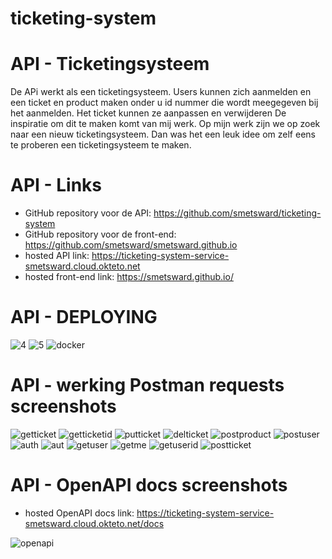 # ticketing-system

# API - Ticketingsysteem

De APi werkt als een ticketingsysteem. Users kunnen zich aanmelden en een ticket en product maken onder u id nummer die wordt meegegeven bij het aanmelden. Het ticket kunnen ze aanpassen en verwijderen De inspiratie om dit te maken komt van mij werk. Op mijn werk zijn we op zoek naar een nieuw ticketingsysteem. Dan was het een leuk idee om zelf eens te proberen een ticketingsysteem te maken.

# API - Links

- GitHub repository voor de API: https://github.com/smetsward/ticketing-system
- GitHub repository voor de front-end: https://github.com/smetsward/smetsward.github.io
- hosted API link: https://ticketing-system-service-smetsward.cloud.okteto.net
- hosted front-end link: https://smetsward.github.io/

# API - DEPLOYING

![4](https://user-images.githubusercontent.com/69649743/211146766-8be6de7a-8dc6-4024-bf3a-d2fcd6544503.PNG)
![5](https://user-images.githubusercontent.com/69649743/211146768-05f90e4d-6434-44b6-ae0e-28b35f5bf530.PNG)
![docker](https://user-images.githubusercontent.com/69649743/211147571-8846510b-d069-42af-bdea-f50b66eac923.PNG)


# API - werking Postman requests screenshots

![getticket](https://user-images.githubusercontent.com/69649743/211146703-59990e31-70ca-4913-bad5-4b5be6d757ca.JPG)
![getticketid](https://user-images.githubusercontent.com/69649743/211146704-8e317c59-7d15-4db5-a55e-5fd730d5da48.JPG)
![putticket](https://user-images.githubusercontent.com/69649743/211146705-f07ac83c-51f0-402c-92ac-7acc0cf34760.JPG)
![delticket](https://user-images.githubusercontent.com/69649743/211146707-323d86ab-0dfa-4637-982a-b91b3b7fd925.JPG)
![postproduct](https://user-images.githubusercontent.com/69649743/211146708-8ca02b97-9861-44af-8e92-13098ecb39bc.JPG)
![postuser](https://user-images.githubusercontent.com/69649743/211146709-39b618a7-3a24-4433-afe6-d22fabb81887.JPG)
![auth](https://user-images.githubusercontent.com/69649743/211146710-ad683c4d-b446-47e4-9635-539865474b6e.JPG)
![aut](https://user-images.githubusercontent.com/69649743/211146711-99feeb72-5ec2-45de-8af3-c707c82f50e2.JPG)
![getuser](https://user-images.githubusercontent.com/69649743/211146712-1133e4a2-60dc-4446-b60f-c38f38ebb3bd.JPG)
![getme](https://user-images.githubusercontent.com/69649743/211146713-9e174104-7831-48ac-aef1-49f0a5fe3182.JPG)
![getuserid](https://user-images.githubusercontent.com/69649743/211146714-3e08f5aa-30d2-4f89-8ae6-2d0313d67084.JPG)
![postticket](https://user-images.githubusercontent.com/69649743/211146715-ea662f82-accc-497f-b930-b375d6466143.JPG)

# API - OpenAPI docs screenshots

- hosted OpenAPI docs link: https://ticketing-system-service-smetsward.cloud.okteto.net/docs

![openapi](https://user-images.githubusercontent.com/69649743/211146723-dd6f0dfc-88ad-45cc-be1f-0bf8f7ac6abb.JPG)

